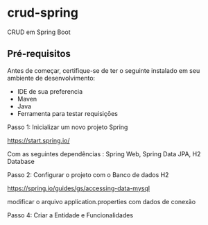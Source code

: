 # crud-spring
CRUD em Spring Boot

## Pré-requisitos

Antes de começar, certifique-se de ter o seguinte instalado em seu ambiente de desenvolvimento:

- IDE de sua preferencia
- Maven
- Java
- Ferramenta para testar requisiçōes


Passo 1: Inicializar um novo projeto Spring

https://start.spring.io/

Com as seguintes dependências : Spring Web,  Spring Data JPA, H2 Database


Passo 2: Configurar o projeto com o Banco de dados H2

https://spring.io/guides/gs/accessing-data-mysql

modificar o arquivo application.properties com dados de conexão

Passo 4: Criar a Entidade e Funcionalidades
